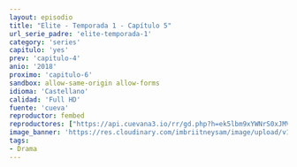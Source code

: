 ```yaml
---
layout: episodio
title: "Elite - Temporada 1 - Capítulo 5"
url_serie_padre: 'elite-temporada-1'
category: 'series'
capitulo: 'yes'
prev: 'capitulo-4'
anio: '2018'
proximo: 'capitulo-6'
sandbox: allow-same-origin allow-forms
idioma: 'Castellano'
calidad: 'Full HD'
fuente: 'cueva'
reproductor: fembed
reproductores: ["https://api.cuevana3.io/rr/gd.php?h=ek5lbm9xYWNrS0xJMVp5b21KREk0dFBLbjVkaHhkRGdrOG1jbnBpUnhhS1Z1YVI4ZDd5dnk5VzVobmlseTVlZ3ZOZXRkS3VZMUthN21aK2dhNitYdTc2U3FadVkyUT09"]
image_banner: 'https://res.cloudinary.com/imbriitneysam/image/upload/v1546279806/elite-banner-min.jpg'
tags:
- Drama
---
```













